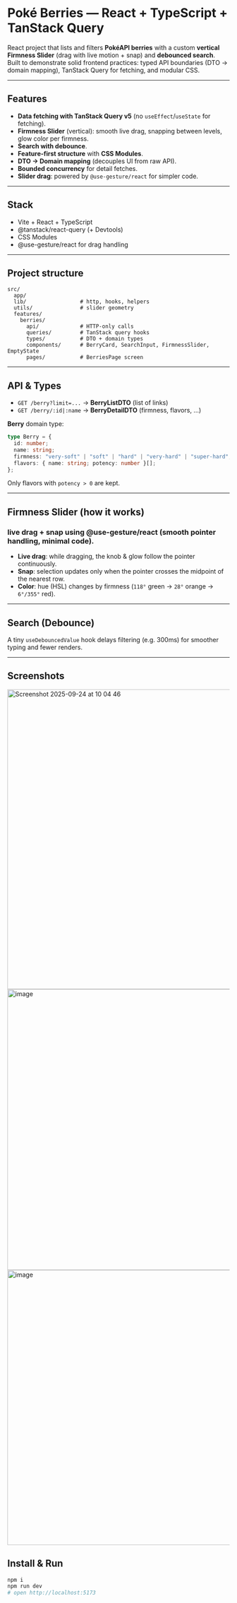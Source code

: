 # Poké Berries — React + TypeScript + TanStack Query

React project that lists and filters **PokéAPI berries** with a custom **vertical Firmness Slider** (drag with live motion + snap) and **debounced search**. Built to demonstrate solid frontend practices: typed API boundaries (DTO → domain mapping), TanStack Query for fetching, and modular CSS.

---

## Features

- **Data fetching with TanStack Query v5** (no `useEffect`/`useState` for fetching).
- **Firmness Slider** (vertical): smooth live drag, snapping between levels, glow color per firmness.
- **Search with debounce**.
- **Feature-first structure** with **CSS Modules**.
- **DTO → Domain mapping** (decouples UI from raw API).
- **Bounded concurrency** for detail fetches.
- **Slider drag**: powered by `@use-gesture/react` for simpler code.

---

## Stack

- Vite + React + TypeScript
- @tanstack/react-query (+ Devtools)
- CSS Modules
- @use-gesture/react for drag handling

---

## Project structure

```
src/
  app/
  lib/                 # http, hooks, helpers
  utils/               # slider geometry
  features/
    berries/
      api/             # HTTP-only calls
      queries/         # TanStack query hooks
      types/           # DTO + domain types
      components/      # BerryCard, SearchInput, FirmnessSlider, EmptyState
      pages/           # BerriesPage screen
```

---

## API & Types

- `GET /berry?limit=...` → **BerryListDTO** (list of links)
- `GET /berry/:id|:name` → **BerryDetailDTO** (firmness, flavors, ...)

**Berry** domain type:

```ts
type Berry = {
  id: number;
  name: string;
  firmness: "very-soft" | "soft" | "hard" | "very-hard" | "super-hard";
  flavors: { name: string; potency: number }[];
};
```

Only flavors with `potency > 0` are kept.

---

## Firmness Slider (how it works)

### live drag + snap using **@use-gesture/react** (smooth pointer handling, minimal code).
- **Live drag**: while dragging, the knob & glow follow the pointer continuously.
- **Snap**: selection updates only when the pointer crosses the midpoint of the nearest row.
- **Color**: hue (HSL) changes by firmness (`118°` green → `28°` orange → `6°/355°` red).
  
---

## Search (Debounce)

A tiny `useDebouncedValue` hook delays filtering (e.g. 300ms) for smoother typing and fewer renders.

---

## Screenshots
<img width="1252" height="679" alt="Screenshot 2025-09-24 at 10 04 46" src="https://github.com/user-attachments/assets/401763b2-3130-4a3b-abd4-668fd43417c8" />
<img width="1215" height="636" alt="image" src="https://github.com/user-attachments/assets/4c3cca87-2384-470e-bdd9-15741be2a430" />
<img width="1220" height="623" alt="image" src="https://github.com/user-attachments/assets/2abc5c3a-17ba-42a5-8ad7-3a9bdd181ee6" />




## Install & Run

```bash
npm i
npm run dev
# open http://localhost:5173
```
